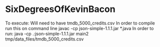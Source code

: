 # SixDegreesOfKevinBacon

To execute:
Will need to have tmdb_5000_credits.csv
In order to compile run this on command line
javac -cp json-simple-1.1.1.jar *.java
In order to run:
java -cp .:json-simple-1.1.1.jar main2 tmp/data_files/tmdb_5000_credits.csv
